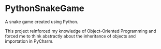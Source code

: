# PythonSnakeGame

A snake game created using Python. 

This project reinforced my knowledge of Object-Oriented Programming and forced me to think abstractly about the inheritance of objects and importation in PyCharm. 

